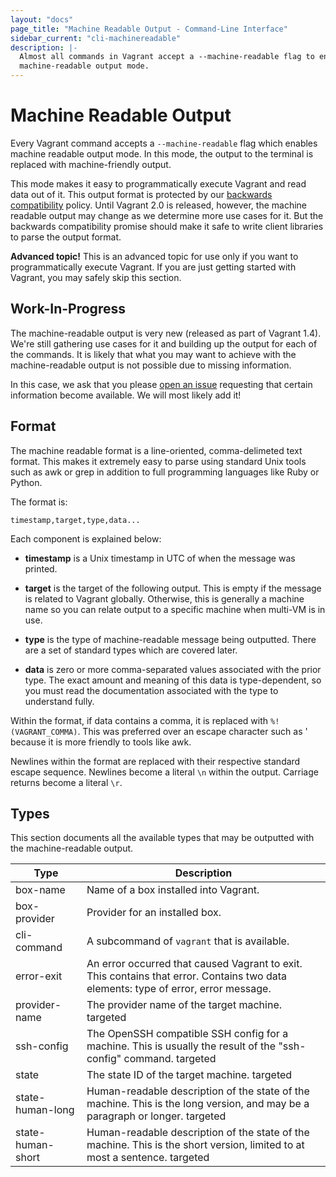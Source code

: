 ```yaml
---
layout: "docs"
page_title: "Machine Readable Output - Command-Line Interface"
sidebar_current: "cli-machinereadable"
description: |-
  Almost all commands in Vagrant accept a --machine-readable flag to enable
  machine-readable output mode.
---
```


# Machine Readable Output

Every Vagrant command accepts a `--machine-readable` flag which enables
machine readable output mode. In this mode, the output to the terminal
is replaced with machine-friendly output.

This mode makes it easy to programmatically execute Vagrant and read data
out of it. This output format is protected by our
[backwards compatibility](/docs/installation/backwards-compatibility.html)
policy. Until Vagrant 2.0 is released, however, the machine readable output
may change as we determine more use cases for it. But the backwards
compatibility promise should make it safe to write client libraries to
parse the output format.

<div class="alert alert-warning">
  <strong>Advanced topic!</strong> This is an advanced topic for use only if
  you want to programmatically execute Vagrant. If you are just getting started
  with Vagrant, you may safely skip this section.
</div>

## Work-In-Progress

The machine-readable output is very new (released as part of Vagrant 1.4).
We're still gathering use cases for it and building up the output for each
of the commands. It is likely that what you may want to achieve with
the machine-readable output is not possible due to missing information.

In this case, we ask that you please
[open an issue](https://github.com/mitchellh/vagrant/issues)
requesting that certain information become available. We will most likely add
it!

## Format

The machine readable format is a line-oriented, comma-delimeted text format.
This makes it extremely easy to parse using standard Unix tools such as awk or
grep in addition to full programming languages like Ruby or Python.

The format is:

```
timestamp,target,type,data...
```

Each component is explained below:

* **timestamp** is a Unix timestamp in UTC of when the message was printed.

* **target** is the target of the following output. This is empty if the
  message is related to Vagrant globally. Otherwise, this is generally a machine
  name so you can relate output to a specific machine when multi-VM is in use.

* **type** is the type of machine-readable message being outputted. There are
  a set of standard types which are covered later.

* **data** is zero or more comma-separated values associated with the prior
  type. The exact amount and meaning of this data is type-dependent, so you
  must read the documentation associated with the type to understand fully.

Within the format, if data contains a comma, it is replaced with
`%!(VAGRANT_COMMA)`. This was preferred over an escape character such as \'
because it is more friendly to tools like awk.

Newlines within the format are replaced with their respective standard escape
sequence. Newlines become a literal `\n` within the output. Carriage returns
become a literal `\r`.

## Types

This section documents all the available types that may be outputted
with the machine-readable output.

<table class="table table-hover table-bordered mr-types">
<thead>
<tr>
<th class="mr-type">Type</th>
<th>Description</th>
</tr>
</thead>

<tr>
<td>box-name</td>
<td>
	Name of a box installed into Vagrant.
</td>
</tr>

<tr>
<td>box-provider</td>
<td>
	Provider for an installed box.
</td>
</tr>

<tr>
<td>cli-command</td>
<td>
	A subcommand of <code>vagrant</code> that is available.
</td>
</tr>

<tr>
<td>error-exit</td>
<td>
	An error occurred that caused Vagrant to exit. This contains that
	error. Contains two data elements: type of error, error message.
</td>
</tr>

<tr>
<td>provider-name</td>
<td>
	The provider name of the target machine.
	<span class="label">targeted</span>
</td>
</tr>

<tr>
<td>ssh-config</td>
<td>
	The OpenSSH compatible SSH config for a machine. This is usually
    the result of the "ssh-config" command.
	<span class="label">targeted</span>
</td>
</tr>

<tr>
<td>state</td>
<td>
	The state ID of the target machine.
	<span class="label">targeted</span>
</td>
</tr>

<tr>
<td>state-human-long</td>
<td>
	Human-readable description of the state of the machine. This is the
	long version, and may be a paragraph or longer.
	<span class="label">targeted</span>
</td>
</tr>

<tr>
<td>state-human-short</td>
<td>
	Human-readable description of the state of the machine. This is the
	short version, limited to at most a sentence.
	<span class="label">targeted</span>
</td>
</tr>

</table>
